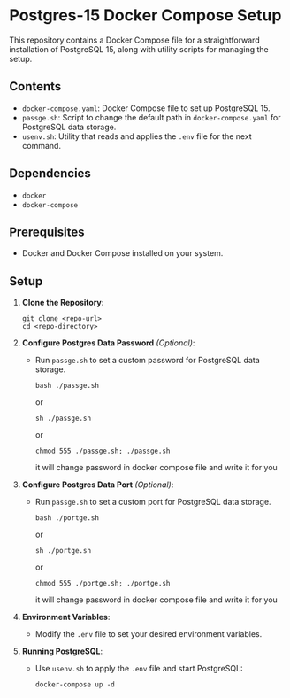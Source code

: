 # Postgres-15 Docker Compose Setup

This repository contains a Docker Compose file for a straightforward installation of PostgreSQL 15, along with utility scripts for managing the setup.

## Contents

- `docker-compose.yaml`: Docker Compose file to set up PostgreSQL 15.
- `passge.sh`: Script to change the default path in `docker-compose.yaml` for PostgreSQL data storage.
- `usenv.sh`: Utility that reads and applies the `.env` file for the next command.

## Dependencies
- `docker`
- `docker-compose`

## Prerequisites

- Docker and Docker Compose installed on your system.

## Setup

1. **Clone the Repository**:
   ```shell
   git clone <repo-url>
   cd <repo-directory>
   ```

2. **Configure Postgres Data Password** *(Optional)*:
   - Run `passge.sh` to set a custom password for PostgreSQL data storage.
     ```shell
     bash ./passge.sh
     ```
     or
     ```shell
     sh ./passge.sh
     ```
     or 
     ```shell
     chmod 555 ./passge.sh; ./passge.sh
     ```

     it will change password in docker compose file and write it for you

3. **Configure Postgres Data Port** *(Optional)*:
   - Run `passge.sh` to set a custom port for PostgreSQL data storage.
     ```shell
     bash ./portge.sh
     ```
     or
     ```shell
     sh ./portge.sh
     ```
     or 
     ```shell
     chmod 555 ./portge.sh; ./portge.sh
     ```

     it will change password in docker compose file and write it for you

4. **Environment Variables**:
   - Modify the `.env` file to set your desired environment variables.

5. **Running PostgreSQL**:
   - Use `usenv.sh` to apply the `.env` file and start PostgreSQL:
     ```shell
     docker-compose up -d
     ```

